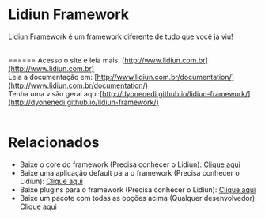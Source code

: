 # Lidiun Framework
Lidiun Framework é um framework diferente de tudo que você já viu!<br><br>

======
Acesso o site e leia mais: [http://www.lidiun.com.br](http://www.lidiun.com.br)<br>
Leia a documentação em: [http://www.lidiun.com.br/documentation/](http://www.lidiun.com.br/documentation/)<br>
Tenha uma visão geral aqui:[http://dyonenedi.github.io/lidiun-framework/](http://dyonenedi.github.io/lidiun-framework/)<br><br>

# Relacionados
- Baixe o core do framework (Precisa conhecer o Lidiun): [Clique aqui](https://github.com/dyonenedi/lidiun-framework)<br>
- Baixe uma aplicação default para o framework (Precisa conhecer o Lidiun): [Clique aqui](http://www.lidiun.com.br/downloading/app/)<br>
- Baixe plugins para o framework (Precisa conhecer o Lidiun): [Clique aqui](https://github.com/dyonenedi/lidiun-plugin)<br>
- Baixe um pacote com todas as opções acima (Qualquer desenvolvedor): [Clique aqui](http://www.lidiun.com.br/downloading/package/)<br>


